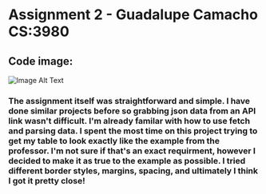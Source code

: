 # Assignment 2 - Guadalupe Camacho CS:3980
## Code image:
![Image Alt Text](https://i.imgur.com/DjtvRyj.png)
### The assignment itself was straightforward and simple. I have done similar projects before so grabbing json data from an API link wasn't difficult. I'm already familar with how to use fetch and parsing data. I spent the most time on this project trying to get my table to look exactly like the example from the professor. I'm not sure if that's an exact requirment, however I decided to make it as true to the example as possible. I tried different border styles, margins, spacing, and ultimately I think I got it pretty close! 
